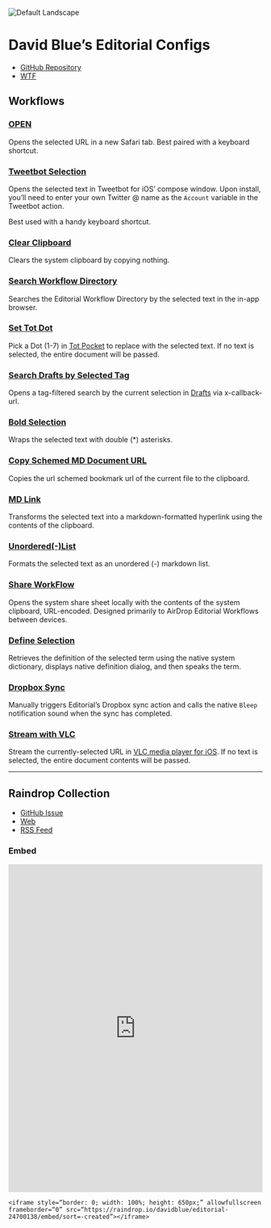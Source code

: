 ![Default Landscape](https://user-images.githubusercontent.com/43663476/169541538-0c4fbe47-2ea4-4626-bb0e-1ee1e93d43f2.png)

# David Blue’s Editorial Configs
- [GitHub Repository](https://github.com/extratone/editorial)
- [WTF](https://davidblue.wtf/drafts/2A7AA5A4-33D2-416B-A701-298FEE8B3BC2.html)


## Workflows
### [OPEN](http://www.editorial-workflows.com/workflow/6364927996461056/GApRE_Z4wXk)

Opens the selected URL in a new Safari tab. Best paired with a keyboard shortcut.

### [Tweetbot Selection](http://www.editorial-workflows.com/workflow/6446859329470464/giWk4JLMKzI)

Opens the selected text in Tweetbot for iOS’ compose window. Upon install, you’ll need to enter your own Twitter @ name as the `Account` variable in the Tweetbot action.

Best used with a handy keyboard shortcut.

### [Clear Clipboard](http://www.editorial-workflows.com/workflow/6450208867090432/4maxhAKGONg)

Clears the system clipboard by copying nothing.

### [Search Workflow Directory](http://www.editorial-workflows.com/workflow/6455131168047104/ELrK3zhHJlY)

Searches the Editorial Workflow Directory by the selected text in the in-app browser.

### [Set Tot Dot](http://www.editorial-workflows.com/workflow/6438841967706112/1g87io-ZLak)

Pick a Dot (1-7) in [Tot Pocket](https://apps.apple.com/us/app/tot-pocket/id1498235191) to replace with the selected text. If no text is selected, the entire document will be passed. 

### [Search Drafts by Selected Tag](http://www.editorial-workflows.com/workflow/6448762469744640/B-U2qwccRdg)

Opens a tag-filtered search by the current selection in [Drafts](https://apps.apple.com/us/app/drafts/id1435957248) via x-callback-url. 

### [Bold Selection](http://www.editorial-workflows.com/workflow/6443763664683008/uhPTKphZrro)

Wraps the selected text with double (*) asterisks.

### [Copy Schemed MD Document URL](http://www.editorial-workflows.com/workflow/6453697655603200/vFX-BA4C2zo)

Copies the url schemed bookmark url of the current file to the clipboard.

### [MD Link](http://www.editorial-workflows.com/workflow/6441302916857856/BraQ_q3ljQE)

Transforms the selected text into a markdown-formatted hyperlink using the contents of the clipboard.

### [Unordered(-)List](http://www.editorial-workflows.com/workflow/6451242947575808/NFTUMOGvBbw)

Formats the selected text as an unordered (-) markdown list.

### [Share WorkFlow](http://www.editorial-workflows.com/workflow/6446244142514176/hGYrAgCs34I)

Opens the system share sheet locally with the contents of the system clipboard, URL-encoded. Designed primarily to AirDrop Editorial Workflows between devices.

### [Define Selection](http://www.editorial-workflows.com/workflow/6362016277069824/me-8dVTz2XA)

Retrieves the definition of the selected term using the native system dictionary, displays native definition dialog, and then speaks the term.

### [Dropbox Sync](http://www.editorial-workflows.com/workflow/5046322772049920/pjMNMniXSII)

Manually triggers Editorial’s Dropbox sync action and calls the native `Bleep` notification sound when the sync has completed.

### [Stream with VLC](http://www.editorial-workflows.com/workflow/6366168235376640/4KoGog2kW-Q)

Stream the currently-selected URL in [VLC media player for iOS](https://apps.apple.com/us/app/vlc-media-player/id650377962). If no text is selected, the entire document contents will be passed.

---

## Raindrop Collection

- [GitHub Issue](https://github.com/extratone/editorial/issues/5)
- [Web](https://raindrop.io/davidblue/editorial-24700138)
- [RSS Feed](https://raindrop.io/collection/24700138/feed)

### Embed

<iframe style="border: 0; width: 100%; height: 650px;" allowfullscreen frameborder="0" src="https://raindrop.io/davidblue/editorial-24700138/embed/sort=-created"></iframe>

```
<iframe style=“border: 0; width: 100%; height: 650px;” allowfullscreen frameborder=“0” src=“https://raindrop.io/davidblue/editorial-24700138/embed/sort=-created”></iframe>
```